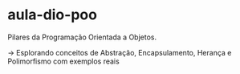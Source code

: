 # aula-dio-poo

Pilares da Programação Orientada a Objetos.

-> Esplorando conceitos de Abstração, Encapsulamento, Herança e Polimorfismo com exemplos reais
